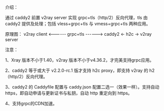 介绍：

通过 caddy2 前置 v2ray server 实现 grpc+tls（http/2）反向代理，tls 由 caddy2 提供及处理；包括 vless+grpc+tls 与 vmess+grpc+tls 两种应用。

原理图： v2ray client <------ grpc+tls ------> caddy2 <- h2c -> v2ray server

注意：

1、Xray 版本不小于1.40，v2ray 版本不小于v4.36.2，才完美支持grpc应用。

2、caddy2 等于或大于 v2.2.0-rc.1 版才支持 h2c proxy，即支持 v2ray 的 h2（http/2）反向代理。

3、caddy2 的 Caddyfile 配置与 caddy.json 配置二选一（效果一样）。支持自动 https，即自动申请与更新证书与私钥，自动 http 重定向到 https。

4、支持grpc的CDN加速。
